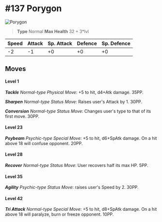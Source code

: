 # #137 Porygon


![Porygon](https://img.pokemondb.net/sprites/home/normal/1x/porygon.png)

> **Type** Normal
> **Max Health** 32 + 3\*lvl

| Speed | Attack | Sp. Attack | Defence | Sp. Defence |
| ----- | ------ | ---------- | ------- | ----------- |
| -2 | -1 | +0 | +0 | +0 |

## Moves
#### Level 1

***Tackle** Normal-type Physical Move*: +5 to hit, d4+Atk damage.  35PP.

***Sharpen** Normal-type Status Move*: Raises user's Attack by 1. 30PP.

***Conversion** Normal-type Status Move*: Changes user's type to that of its first move. 30PP.
#### Level 23

***Psybeam** Psychic-type Special Move*: +5 to hit, d6+SpAtk damage. On a hit above 18 will confuse opponent. 20PP.
#### Level 28

***Recover** Normal-type Status Move*: User recovers half its max HP. 5PP.
#### Level 35

***Agility** Psychic-type Status Move*: raises user's Speed by 2. 30PP.
#### Level 42

***Tri Attack** Normal-type Special Move*: +5 to hit, d8+SpAtk damage. On a hit above 18 will paralyze, burn or freeze opponent. 10PP.

